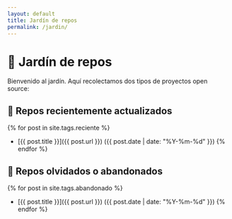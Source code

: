 ```yaml
---
layout: default
title: Jardín de repos
permalink: /jardin/
---
```


# 🌿 Jardín de repos

Bienvenido al jardín. Aquí recolectamos dos tipos de proyectos open source:

## 🌱 Repos recientemente actualizados

{% for post in site.tags.reciente %}
- [{{ post.title }}]({{ post.url }}) ({{ post.date | date: "%Y-%m-%d" }})
{% endfor %}

## 🌾 Repos olvidados o abandonados

{% for post in site.tags.abandonado %}
- [{{ post.title }}]({{ post.url }}) ({{ post.date | date: "%Y-%m-%d" }})
{% endfor %}